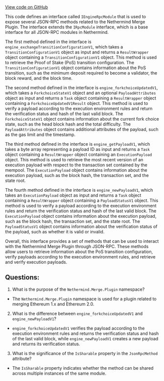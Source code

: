 [View code on GitHub](https://github.com/NethermindEth/nethermind/src/Nethermind/Nethermind.Merge.Plugin/IEngineRpcModule.Paris.cs)

This code defines an interface called `IEngineRpcModule` that is used to expose several JSON-RPC methods related to the Nethermind Merge Plugin. The interface extends the `IRpcModule` interface, which is a base interface for all JSON-RPC modules in Nethermind. 

The first method defined in the interface is `engine_exchangeTransitionConfigurationV1`, which takes a `TransitionConfigurationV1` object as input and returns a `ResultWrapper` object containing a `TransitionConfigurationV1` object. This method is used to retrieve the Proof of Stake (PoS) transition configuration. The `TransitionConfigurationV1` object contains information about the PoS transition, such as the minimum deposit required to become a validator, the block reward, and the block time.

The second method defined in the interface is `engine_forkchoiceUpdatedV1`, which takes a `ForkchoiceStateV1` object and an optional `PayloadAttributes` object as input and returns a `Task` object containing a `ResultWrapper` object containing a `ForkchoiceUpdatedV1Result` object. This method is used to verify a payload according to the execution environment rules and return the verification status and hash of the last valid block. The `ForkchoiceStateV1` object contains information about the current fork choice state, such as the head block hash and the total difficulty. The `PayloadAttributes` object contains additional attributes of the payload, such as the gas limit and the timestamp.

The third method defined in the interface is `engine_getPayloadV1`, which takes a byte array representing a payload ID as input and returns a `Task` object containing a `ResultWrapper` object containing an `ExecutionPayload` object. This method is used to retrieve the most recent version of an execution payload with respect to the transaction set contained by the mempool. The `ExecutionPayload` object contains information about the execution payload, such as the block hash, the transaction set, and the state root.

The fourth method defined in the interface is `engine_newPayloadV1`, which takes an `ExecutionPayload` object as input and returns a `Task` object containing a `ResultWrapper` object containing a `PayloadStatusV1` object. This method is used to verify a payload according to the execution environment rules and return the verification status and hash of the last valid block. The `ExecutionPayload` object contains information about the execution payload, such as the block hash, the transaction set, and the state root. The `PayloadStatusV1` object contains information about the verification status of the payload, such as whether it is valid or invalid.

Overall, this interface provides a set of methods that can be used to interact with the Nethermind Merge Plugin through JSON-RPC. These methods allow users to retrieve information about the PoS transition configuration, verify payloads according to the execution environment rules, and retrieve and verify execution payloads.
## Questions: 
 1. What is the purpose of the `Nethermind.Merge.Plugin` namespace?
- The `Nethermind.Merge.Plugin` namespace is used for a plugin related to merging Ethereum 1.x and Ethereum 2.0.

2. What is the difference between `engine_forkchoiceUpdatedV1` and `engine_newPayloadV1`?
- `engine_forkchoiceUpdatedV1` verifies the payload according to the execution environment rules and returns the verification status and hash of the last valid block, while `engine_newPayloadV1` creates a new payload and returns its verification status.

3. What is the significance of the `IsSharable` property in the `JsonRpcMethod` attribute?
- The `IsSharable` property indicates whether the method can be shared across multiple instances of the same module.